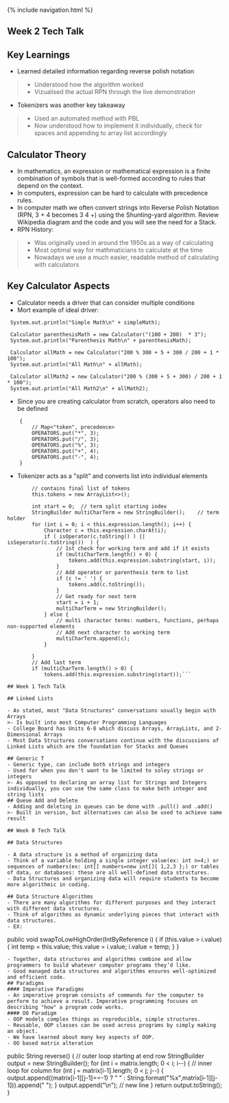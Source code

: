 {% include navigation.html %}
## Week 2 Tech Talk

## Key Learnings
- Learned detailed information regarding reverse polish notation
>- Understood how the algorithm worked
>- Vizualised the actual RPN through the live demonstration
- Tokenizers was another key takeaway
>- Used an automated method with PBL
>- Now understood how to implement it individually, check for spaces and appending to array list accordingly

## Calculator Theory
- In mathematics, an expression or mathematical expression is a finite combination of symbols that is well-formed according to rules that depend on the context.
- In computers, expression can be hard to calculate with precedence rules. 
- In computer math we often convert strings into Reverse Polish Notation (RPN, 3 + 4 becomes 3 4 +) using the Shunting-yard algorithm. Review Wikipedia diagram and the code and you will see the need for a Stack.
- RPN History:
>- Was originally used in around the 1950s as a way of calculating
>- Most optimal way for mathmaticians to calculate at the time
>- Nowadays we use a much easier, readable method of calculating with calculators

## Key Calculator Aspects
- Calculator needs a driver that can consider multiple conditions
- Mort example of ideal driver:
```  Calculator simpleMath = new Calculator("100 + 200  * 3");
 System.out.println("Simple Math\n" + simpleMath);

 Calculator parenthesisMath = new Calculator("(100 + 200)  * 3");
 System.out.println("Parenthesis Math\n" + parenthesisMath);

 Calculator allMath = new Calculator("200 % 300 + 5 + 300 / 200 + 1 * 100");
 System.out.println("All Math\n" + allMath);

 Calculator allMath2 = new Calculator("200 % (300 + 5 + 300) / 200 + 1 * 100");
 System.out.println("All Math2\n" + allMath2);
```
- Since you are creating calculator from scratch, operators also need to be defined
```     private final Map<String, Integer> OPERATORS = new HashMap<>();
    {
        // Map<"token", precedence>
        OPERATORS.put("*", 3);
        OPERATORS.put("/", 3);
        OPERATORS.put("%", 3);
        OPERATORS.put("+", 4);
        OPERATORS.put("-", 4);
    }
```
- Tokenizer acts as a "split" and converts list into individual elements
``` private void termTokenizer() {
        // contains final list of tokens
        this.tokens = new ArrayList<>();

        int start = 0;  // term split starting index
        StringBuilder multiCharTerm = new StringBuilder();    // term holder
        for (int i = 0; i < this.expression.length(); i++) {
            Character c = this.expression.charAt(i);
            if ( isOperator(c.toString() ) || isSeperator(c.toString())  ) {
                // 1st check for working term and add if it exists
                if (multiCharTerm.length() > 0) {
                    tokens.add(this.expression.substring(start, i));
                }
                // Add operator or parenthesis term to list
                if (c != ' ') {
                    tokens.add(c.toString());
                }
                // Get ready for next term
                start = i + 1;
                multiCharTerm = new StringBuilder();
            } else {
                // multi character terms: numbers, functions, perhaps non-supported elements
                // Add next character to working term
                multiCharTerm.append(c);
            }

        }
        // Add last term
        if (multiCharTerm.length() > 0) {
            tokens.add(this.expression.substring(start));```

## Week 1 Tech Talk 

## Linked Lists

- As stated, most "Data Structures" conversations usually begin with Arrays
>- Is built into most Computer Programming Languages 
- College Board has Units 6-8 which discuss Arrays, ArrayLists, and 2-Dimensional Arrays
- Most Data Structures conversations continue with the discussions of Linked Lists which are the foundation for Stacks and Queues

## Generic T
- Generic type, can include both strings and integers
- Used for when you don't want to be limited to soley strings or integers
>- As opposed to declaring an array list for Strings and Integers individually, you can use the same class to make both integer and string lists
## Queue Add and Delete
- Adding and deleting in queues can be done with .pull() and .add()
>- Built in version, but alternatives can also be used to achieve same result

## Week 0 Tech Talk

## Data Structures

- A data structure is a method of organizing data
- Think of a variable holding a single integer value(ex: int n=4;) or sequences of numbers(ex: int[] numbers=new int[]{ 1,2,3 };) or tables of data, or databases: these are all well-defined data structures. 
- Data Structures and organizing data will require students to become more algorithmic in coding.

## Data Structure Algorithms
- There are many algorithms for different purposes and they interact with different data structures. 
- Think of algorithms as dynamic underlying pieces that interact with data structures. 
- EX:
```
public void swapToLowHighOrder(IntByReference i) {
        if (this.value > i.value) {
            int temp = this.value;
            this.value = i.value;
            i.value = temp;
        }
    }
```
- Together, data structures and algorithms combine and allow programmers to build whatever computer programs they’d like. 
- Good managed data structures and algorithms ensures well-optimized and efficient code.
## Paradigms
#### Imperative Paradigms
- An imperative program consists of commands for the computer to perform to achieve a result. Imperative programming focuses on describing "how" a program code works.
#### OO Paradigm
- OOP models complex things as reproducible, simple structures. 
- Reusable, OOP classes can be used across programs by simply making an object. 
- We have learned about many key aspects of OOP.
- OO based matrix alteration
```
public String reverse() {
        // outer loop starting at end row
        StringBuilder output = new StringBuilder();
        for (int i = matrix.length;  0 < i; i--) {
            // inner loop for column
            for (int j =  matrix[i-1].length; 0 < j; j--) {
                output.append((matrix[i-1][j-1]==-1) ? " " : String.format("%x",matrix[i-1][j-1])).append(" ");
            }
            output.append("\n"); // new line
        }
        return output.toString();
    }
```
